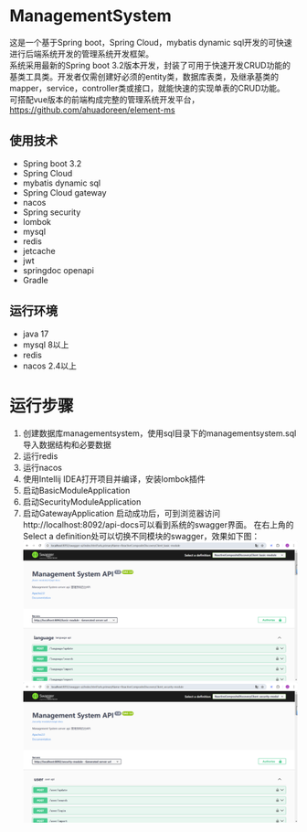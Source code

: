 # ManagementSystem
这是一个基于Spring boot，Spring Cloud，mybatis dynamic sql开发的可快速进行后端系统开发的管理系统开发框架。  
系统采用最新的Spring boot 3.2版本开发，封装了可用于快速开发CRUD功能的基类工具类。开发者仅需创建好必须的entity类，数据库表类，及继承基类的mapper，service，controller类或接口，就能快速的实现单表的CRUD功能。  
可搭配vue版本的前端构成完整的管理系统开发平台，https://github.com/ahuadoreen/element-ms

## 使用技术
- Spring boot 3.2
- Spring Cloud 
- mybatis dynamic sql
- Spring Cloud gateway
- nacos
- Spring security
- lombok
- mysql
- redis
- jetcache
- jwt
- springdoc openapi
- Gradle

## 运行环境
- java 17
- mysql 8以上
- redis
- nacos 2.4以上

# 运行步骤
1. 创建数据库managementsystem，使用sql目录下的managementsystem.sql导入数据结构和必要数据
2. 运行redis
3. 运行nacos
4. 使用Intellij IDEA打开项目并编译，安装lombok插件
5. 启动BasicModuleApplication
6. 启动SecurityModuleApplication
7. 启动GatewayApplication
启动成功后，可到浏览器访问http://localhost:8092/api-docs可以看到系统的swagger界面。
在右上角的Select a definition处可以切换不同模块的swagger，效果如下图：
![alt text](screenshot/屏幕截图_swagger_Basic_module.png)
![alt text](screenshot/屏幕截图_swagger_Security_module.png)

